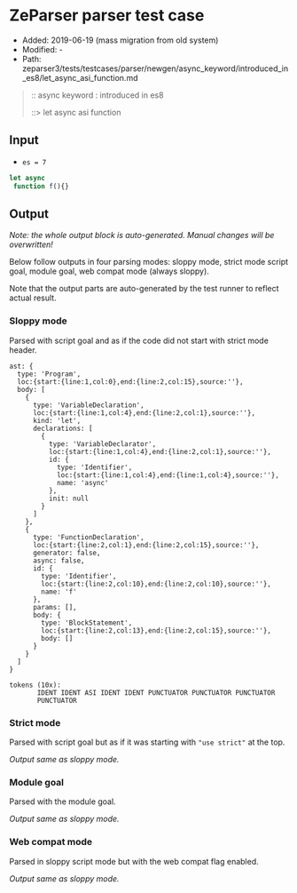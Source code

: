 # ZeParser parser test case

- Added: 2019-06-19 (mass migration from old system)
- Modified: -
- Path: zeparser3/tests/testcases/parser/newgen/async_keyword/introduced_in_es8/let_async_asi_function.md

> :: async keyword : introduced in es8
>
> ::> let async asi function

## Input

- `es = 7`

`````js
let async 
 function f(){}
`````

## Output

_Note: the whole output block is auto-generated. Manual changes will be overwritten!_

Below follow outputs in four parsing modes: sloppy mode, strict mode script goal, module goal, web compat mode (always sloppy).

Note that the output parts are auto-generated by the test runner to reflect actual result.

### Sloppy mode

Parsed with script goal and as if the code did not start with strict mode header.

`````
ast: {
  type: 'Program',
  loc:{start:{line:1,col:0},end:{line:2,col:15},source:''},
  body: [
    {
      type: 'VariableDeclaration',
      loc:{start:{line:1,col:4},end:{line:2,col:1},source:''},
      kind: 'let',
      declarations: [
        {
          type: 'VariableDeclarator',
          loc:{start:{line:1,col:4},end:{line:2,col:1},source:''},
          id: {
            type: 'Identifier',
            loc:{start:{line:1,col:4},end:{line:1,col:4},source:''},
            name: 'async'
          },
          init: null
        }
      ]
    },
    {
      type: 'FunctionDeclaration',
      loc:{start:{line:2,col:1},end:{line:2,col:15},source:''},
      generator: false,
      async: false,
      id: {
        type: 'Identifier',
        loc:{start:{line:2,col:10},end:{line:2,col:10},source:''},
        name: 'f'
      },
      params: [],
      body: {
        type: 'BlockStatement',
        loc:{start:{line:2,col:13},end:{line:2,col:15},source:''},
        body: []
      }
    }
  ]
}

tokens (10x):
       IDENT IDENT ASI IDENT IDENT PUNCTUATOR PUNCTUATOR PUNCTUATOR
       PUNCTUATOR
`````

### Strict mode

Parsed with script goal but as if it was starting with `"use strict"` at the top.

_Output same as sloppy mode._

### Module goal

Parsed with the module goal.

_Output same as sloppy mode._

### Web compat mode

Parsed in sloppy script mode but with the web compat flag enabled.

_Output same as sloppy mode._
